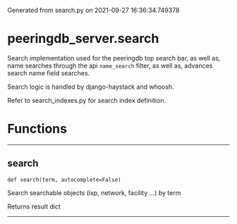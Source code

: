 Generated from search.py on 2021-09-27 16:36:34.749378

# peeringdb_server.search

Search implementation used for the peeringdb top search bar, as well as, name searches through
the api `name_search` filter, as well as, advances search name field searches.

Search logic is handled by django-haystack and whoosh.

Refer to search_indexes.py for search index definition.

# Functions
---

## search
`def search(term, autocomplete=False)`

Search searchable objects (ixp, network, facility ...) by term

Returns result dict

---